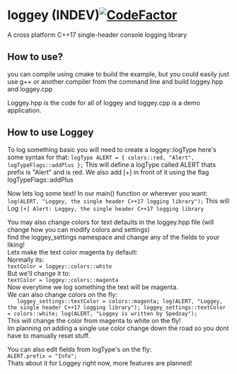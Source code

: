 # loggey (INDEV)[![CodeFactor](https://www.codefactor.io/repository/github/spedzay/loggey/badge)](https://www.codefactor.io/repository/github/spedzay/loggey)
A cross platform C++17 single-header console logging library

## How to use?
you can compile using cmake to build the example,
but you could easily just use g++ or another compiler from the command line
and build loggey.hpp and loggey.cpp

Loggey.hpp is the code for all of loggey
and loggey.cpp is a demo application.

## How to use Loggey
To log something basic you will need to create a loggey::logType
here's some syntax for that:
`
logType ALERT = { colors::red,
	"Alert", logTypeFlags::addPlus };
`
This will define a logType called ALERT thats prefix is "Alert" and is red.
We also add [+] in front of it using the flag logTypeFlags::addPlus

Now lets log some text!
In our main() function or wherever you want:
`
log(ALERT, "Loggey, the single header C++17 logging library");
`
This will Log `[+] Alert: Loggey, the single header C++17 logging library`

You may also change colors for text defaults in the loggey.hpp file (will change how you can modify colors and settings) <br>
find the loggey_settings namespace and change any of the fields to your liking! <br>
Lets make the text color magenta by default: <br>
Normally its: <br>
`textColor = loggey::colors::white` <br>
But we'll change it to: <br>
`textColor = loggey::colors::magenta` <br>
Now everytime we log something the text will be magenta. <br>
We can also change colors on the fly: <br>
`	
loggey_settings::textColor = colors::magenta;
log(ALERT, "Loggey, the single header C++17 logging library");
loggey_settings::textColor = colors::white;
log(ALERT, "Loggey is written by Spedzay");
` <br>
This will change the color from magenta to white on the fly! <br>
Im planning on adding a single use color change down the road so you dont have to manually reset stuff. <br>

You can also edit fields from logType's on the fly: <br>
`
ALERT.prefix = "Info";
` <br>
Thats about it for Loggey right now, more features are planned! <br>



